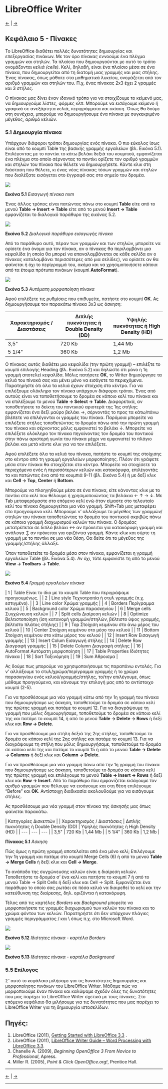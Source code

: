 # LibreOffice Writer

[<-](LibreOfficeWriter_chap4.md) | [->](LibreOfficeWriter_chap6.md)

## Κεφάλαιο 5 - Πίνακες

Το LibreOffice διαθέτει πολλές δυνατότητες δημιουργίας και επεξεργασίας πινάκων. Με τον όρο _πίνακας_ εννοούμε ένα πλέγμα γραμμών και στηλών. Τα πλαίσια που δημιουργούνται με αυτό το τρόπο ονομάζονται _κελιά (cells)_. Κελί, δηλαδή, είναι ένα πλαίσιο μέσα σε ένα πίνακα, που δημιουργείται από τη διατομή μιας γραμμής και μιας στήλης. Ένας πίνακας, όπως μάθατε στα μαθηματικά λυκείου, ονομάζεται από τον αριθμό γραμμών και στηλών του. Π.χ. ένας πίνακας 2x3 έχει 2 γραμμές και 3 στήλες.

Ο πίνακας μας δίνει έναν ιδανικό τρόπο για να στοιχίζουμε το κείμενό μας, να δημιουργούμε λίστες, φόρμες κλπ. Μπορούμε να εισάγουμε κείμενο ή γραφικά σε ανεξάρτητα κελιά, περιγράμματα και σκίαση. Όπως θα δούμε στη συνέχεια, μπορούμε να δημιουργήσουμε ένα πίνακα με συγκεκριμένο μέγεθος, αριθμό κελιών.

### 5.1 Δημιουργία πίνακα

Υπάρχουν διάφοροι τρόποι δημιουργίας ενός πίνακα. Ο πιο εύκολος ίσως είναι από το κουμπί Table της βασικής γραμμής εργαλείων (βλ. Εικόνα 5.1). 
Επιλέγοντας με το ποντίκι το κάτω βελάκι δεξιά του κουμπιού, εμφανίζεται ένα πλέγμα στο οποίο σέρνοντας το ποντίκι ορίζετε τον αριθμό γραμμών και στηλών του πίνακα που θέλετε να δημιουργήσετε. Κάντε κλικ στη διάσταση που θέλετε, κι ένας νέος πίνακας τόσων γραμμών και στηλών που διαλέξατε εισάγεται στο έγγραφό σας στο σημείο του δρομέα.

![](assets/chap5/Fig1.png)

**Εικόνα 5.1** _Εισαγωγή πίνακα nxm_

Ένας άλλος τρόπος είναι πατώντας πάνω στο κουμπί **Table** είτε από το μενού **Table → Insert → Table** είτε από το μενού **Insert → Table** εμφανίζεται το διαλογικό παράθυρο της εικόνας 5.2.

![](assets/chap5/Fig2.png)

**Εικόνα 5.2** _Διαλογικό παράθυρο εισαγωγής πίνακα_

Από το παράθυρο αυτό, πέραν των γραμμών και των στηλών, μπορείτε να ορίσετε ένα όνομα για τον πίνακα, αν ο πίνακας θα περιλαμβάνει μια κεφαλίδα (η οποία θα μπορεί να επαναλαμβάνεται σε κάθε σελίδα αν ο πίνακας καταλαμβάνει περισσότερες από μια σελίδες), να ορίσετε αν θα φαίνεται ή όχι το περίγραμμά του, ακόμα και να χρησιμοποιήσετε κάποια από τα έτοιμα πρότυπα πινάκων (κουμπί **AutoFormat**).

![](assets/chap5/Fig3.png)

**Εικόνα 5.3** _Αυτόματη μορφοποίηση πίνακα_

Αφού επιλέξετε τις ρυθμίσεις που επιθυμείτε, πατήστε στο κουμπί **OK**. Ας δημιουργήσουμε τον παρακάτω πίνακα 3x3 ως άσκηση:

| Χαρακτηρισμός / Διαστάσεις | Διπλής πυκνότητας ή Double Density (DD) | Υψηλής πυκνότητας ή High Density (HD) |
| --- | --- | --- |
| 3,5" | 720 Kb | 1,44 Mb |
| 5 1/4" | 360 Kb | 1,2 Mb |

Ο πίνακας αυτός διαθέτει μια κεφαλίδα (την πρώτη γραμμή) – επιλέξτε το κουμπί επιλογής Heading (βλ. Εικόνα 5.2) και δηλώστε ότι μόνο η 1η γραμμή αποτελεί κεφαλίδα. Μόλις πατήσετε **OK**, το Writer δημιούργησε τα κελιά του πίνακά σας και μένει μόνο να εισάγετε τα περιεχόμενα. Παρατηρήστε
ότι όλα τα κελιά έχουν στοίχιση στο κέντρο. Για να επιλέξουμε ολόκληρο τον πίνακα υπάρχουν διάφοροι τρόποι. Ένας από αυτούς είναι να τοποθετήσουμε το δρομέα σε κάποιο κελί του πίνακα και να επιλέξουμε το μενού **Table → Select → Table**. Διαφορετικά, αν τοποθετήσετε το δείκτη του ποvτικιού αριστερά της 1ης στήλης εμφανίζεται ένα δεξί μαύρο βελάκι →, σέρνοντάς το προς τα κάτω/πάνω βλέπετε να επιλέγονται οι γραμμές του πίνακα. Παρόμοια μπορείτε να επιλέξετε στήλες τοποθετώντας το δρομέα πάνω από την πρώτη γραμμή του πίνακα και σέρνοντας μόλις εμφανιστεί το βελάκι ↓. Μπορείτε να επιλέξετε ολόκληρο τον πίνακα πηγαίνοντας τον δρομέα του ποντικού στην πάνω αριστερή γωνία του πίνακα μέχρι να εμφανιστεί το πλάγιο βελάκι και μετά κάντε κλικ για να τον επιλέξετε.

Αφού επιλέξετε όλα τα κελιά του πίνακα, πατήστε το κουμπί της στοίχισης στο κέντρο από τη γραμμή εργαλείων μορφοποίησης. Πλέον ότι γράφετε μέσα στον πίνακα θα στοιχίζεται στο κέντρο. Μπορείτε να στοιχίσετε τα περιεχόμενα ενός ή περισσότερων κελιών και κατακόρυφα, επιλέγοντάς τα και πατώντας ένα από τα κουμπιά 9-11 (βλ. Εικόνα 5.4) ή με δεξί κλικ και **Cell → Top**, **Center** ή **Bottom**. 

Μπορούμε να πλοηγηθούμε μέσα σε ένα πίνακα, είτε κάνοντας κλικ με το ποντίκι στο κελί που θέλουμε ή χρησιμοποιώντας τα βελάκια ← ↑ → ↓. Με Tab μεταφερόμαστε στο επόμενο κελί ενώ όταν είμαστε στο τελευταίο κελί του πίνακα δημιουργείται μια νέα γραμμή. Shift+Tab μας μεταφέρει στο προηγούμενο κελί.
Μπορούμε ν’ αλλάξουμε το μέγεθος των γραμμών/στηλών του πίνακα τοποθετώντας το δρομέα του ποντικιού ακριβώς πάνω σε κάποια γραμμή διαχωρισμού κελιών του πίνακα. Ο δρομέας μετατρέπεται σε διπλό βελάκι ↔ αν πρόκειται για κατακόρυφη γραμμή και ανάλογα ↕ αν πρόκειται για οριζόντια γραμμή. Κάντε κλικ και σύρτε τη γραμμή με το ποντίκι σε μια νέα θέση. Θα δείτε ότι το μέγεθος της γραμμής/στήλης άλλαξε.

Όταν τοποθετείτε το δρομέα μέσα στον πίνακα, εμφανίζεται η γραμμή εργαλείων Table (βλ. Εικόνα 5.4). Αν όχι, τότε εμφανίστε τη από το μενού **View → Toolbars → Table**.

![](assets/chap5/Fig4.png)

**Εικόνα 5.4** _Γραμμή εργαλείων πίνακα_

| 1 | Table Είναι το ίδιο με το κουμπί Table που περιγράψαμε προηγουμένως. |
| 2 | Line style Τεχνοτροπία ή στυλ γραμμής (π.χ. εστιγμένο). |
| 3 | Line color Χρώμα γραμμής |
| 4 | Borders Περίγραμμα κελιού |
| 5 | Background color Χρώμα παρασκηνίου |
| 6 | Merge cells Συγχώνευση κελιών |
| 7 | Split cells Διαίρεση κελιών |
| 8 | Optimize Βελτιστοποίηση (ίση κατανομή γραμμών/στηλών, βέλτιστο ύψος γραμμής, βέλτιστο πλάτος στήλης) |
| 9 | Top Στοίχιση κειμένου στο άνω μέρος του κελιού |
| 10 | Center Στοίχιση κειμένου στο μέσο του κελιού |
| 11 | Bottom Στοίχιση κειμένου στο κάτω μέρος του κελιού |
| 12 | Insert Row Εισαγωγή γραμμής |
| 13 | Insert Colum Εισαγωγή στήλης |
| 14 | Delete Row Διαγραφή γραμμής |
| 15 | Delete Column Διαγραφή στήλης |
| 16 | AutoFormat Αυτόματη μορφοποίηση |
| 17 | Table Properties Ιδιότητες πίνακα |
| 18 | Sort Ταξινόμηση |
| 19 | Sum Άθροισμα |

Ας δούμε πως μπορούμε να χρησιμοποιήσουμε τις παραπάνω εντολές. Για ν’ αλλάξουμε το στυλ/χρώμα/περίγραμμα γραμμής ή το χρώμα παρασκηνίου ενός κελιού/γραμμής/στήλης, το/την επιλέγουμε, όπως μάθαμε προηγούμενα, και κάνουμε την επιλογή μας από το αντίστοιχο κουμπί (2-5). 

Για να προσθέσουμε μια νέα γραμμή κάτω από την 1η γραμμή του πίνακα που δημιουργήσαμε ως άσκηση, τοποθετούμε το δρομέα σε κάποιο κελί της πρώτης γραμμή και πατάμε το κουμπί 12. Για να διαγράψουμε τη γραμμή που μόλις δημιουργήσαμε, τοποθετούμε το δρομέα σε κάποιο κελί της και πατάμε το κουμπί 14, ή από το μενού **Table → Delete → Rows** ή δεξί κλικ και **Row → Delete**.

Για να προσθέσουμε μια στήλη δεξιά της 2ης στήλης, τοποθετούμε το δρομέα σε κάποιο κελί της 2ης στήλης και πατάμε το κουμπί 13. Για να διαγράψουμε τη στήλη που μόλις δημιουργήσαμε, τοποθετούμε το δρομέα σε κάποιο κελί της και πατάμε το κουμπί 15 ή από το μενού **Table → Delete → Columns** ή δεξί κλικ και **Column → Delete**.

Για να προσθέσουμε μια νέα γραμμή πάνω από την 1η γραμμή του πίνακα που δημιουργήσαμε ως άσκηση, τοποθετούμε το δρομέα σε κάποιο κελί της πρώτης γραμμή και επιλέγουμε το μενού **Table → Insert → Rows** ή δεξί κλικ και **Row → Insert**. Από το παράθυρο που εμφανίζεται εισάγουμε τον αριθμό γραμμών που θέλουμε να εισάγουμε και στη θέση επιλέγουμε “Before” και **ΟΚ**. Αντίστοιχη διαδικασία ακολουθούμε για να εισάγουμε στήλες. 

Ας προσθέσουμε μια νέα γραμμή στον πίνακα της άσκησής μας όπως φαίνεται παρακάτω.

| Κατηγορίες Δισκεττών |
| Χαρακτηρισμός / Διαστάσεις | Διπλής πυκνότητας ή Double Density (DD) | Υψηλής πυκνότητας ή High Density (HD) |
| --- | --- | --- |
| 3,5" | 720 Kb | 1,44 Mb |
| 5 1/4" | 360 Kb | 1,2 Mb |

**Πίνακας 5.1** _Άσκηση_

Πώς όμως η πρώτη γραμμή αποτελείται από ένα μόνο κελί; Επιλέγουμε την 1η γραμμή και πατάμε στο κουμπί Merge Cells (6) ή από το μενού **Table → Merge Cells** ή δεξί κλικ και **Cell → Merge**.

Το ανάποδο της συγχώνευσης κελιών είναι η διαίρεση κελιών. Τοποθετήστε το δρομέα σ’ ένα κελί και πατήστε το κουμπί 7 ή από το μενού Table → Split Cells ή δεξί κλικ και Cell → Split. Εμφανίζεται ένα παράθυρο το οποίο σας ρωτάει σε πόσα κελιά να διαιρεθεί το κελί και την κατεύθυνση της διαίρεσης, δηλ. οριζόντια ή κατακόρυφη.



Τέλος από τις καρτέλες _Borders και Background_ μπορείτε να μορφοποιήσετε τις γραμμές διαχωρισμού των κελιών του πίνακα και το χρώμα φόντου των κελιών. Παρατηρήστε ότι δεν υπάρχουν πλάγιες γραμμές περιγράμματος / και \ όπως π.χ. στο Microsoft Word.

![](assets/chap5/Fig12.png)

**Εικόνα 5.12** _Ιδιότητες πίνακα - καρτέλα Borders_

![](assets/chap5/Fig13.png)

**Εικόνα 5.13** _Ιδιότητες πίνακα - καρτέλα Background_



### 5.5 Επίλογος
Σ’ αυτό το κεφάλαιο μιλήσαμε για τις δυνατότητες δημιουργίας και μορφοποίησης πινάκων του LibreOffice Writer. Μάθαμε πώς να μορφοποιούμε έναν πίνακα και καλύψαμε σχεδόν όλες τις δυνατότητες που μας παρέχει το LibreOffice Writer σχετικά με τους πίνακες. Στο επόμενο κεφάλαιο θα μιλήσουμε για τις δυνατότητες που μας παρέχει το LibreOffice Writer για τη δημιουργία ιστοσελίδων.

## Πηγές:

1. LibreOffice \(2011\), [Getting Started with LibreOffice 3.3](http://wiki.documentfoundation.org/images/c/c4/0100GS3-GettingStartedLibO.pdf) .
1. LibreOffice \(2011\), [LibreOffice Writer Guide – Word Processing with LibreOffice 3.3](http://wiki.documentfoundation.org/images/b/ba/0200WG3-WriterGuide.pdf).
1. Chanelle A. (2009), _Beginning OpenOffice 3 From Novice to Professional_, Apress.
1. Miller R. (2005), _Point & Click OpenOffice.org!_, Prentice Hall.

---

[<-](LibreOfficeWriter_chap4.md) | [->](LibreOfficeWriter_chap6.md)

---